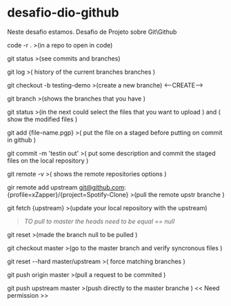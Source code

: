 # desafio-dio-github
Neste desafio estamos. Desafio de Projeto sobre Git\Github


code -r . >(in a repo to open in code)

git status >(see commits and branches)

git log >( history of the current branches branches )

git checkout -b testing-demo  >(create a new branche) <--CREATE-->

git branch  >(shows the branches that you have ) 

git status >(in the next could select the files that you want to upload ) and ( show the modified files )

git add {file-name.pgp} >( put the file on a staged before putting on commit in github )

git commit -m 'testin out' >( put some description and commit the staged files on the local repository )

git remote -v >( shows the remote repositories options )

gir remote add upstream git@github.com:{profile=xZapper}/{project=Spotify-Clone} >(pull the remote upstr branche )

git fetch {upstream} >(update your local repository with the upstream)

>*TO pull to master the heads need to be equal == null*

git reset >(made the branch null to be pulled )

git checkout master >(go to the master branch and verify syncronous files )

git reset --hard master/upstream >( force matching branches )

git push origin master >(pull a request to be commited )

git push upstream master >(push directly to the master branche ) << Need permission >>









